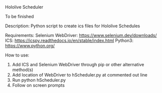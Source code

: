 Hololive Scheduler

To be finished

Description:
Python script to create ics files for Hololive Schedules

Requirements:
Selenium WebDriver: https://www.selenium.dev/downloads/
ICS: https://icspy.readthedocs.io/en/stable/index.html
Python3: https://www.python.org/

How to use:
1. Add ICS and Selenium WebDriver through pip or other alternative method(s)
2. Add location of WebDriver to hScheduler.py at commented out line
2. Run python hScheduler.py
3. Follow on screen prompts